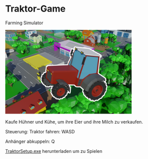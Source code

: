 # Traktor-Game

Farming Simulator

<img src = "Traktor/Assets/Images/BackgroundImg.png" width = "400px">

Kaufe Hühner und Kühe, um ihre Eier und ihre Milch zu verkaufen.



Steuerung:
  Traktor fahren: WASD
  
  Anhänger abkuppeln: Q
  
  
  
 [TraktorSetup.exe](https://github.com/Maxwex/Traktor-Game/raw/main/TraktorSetup.exe) herunterladen um zu Spielen
